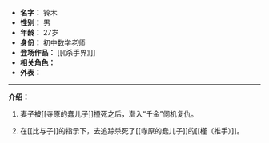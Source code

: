 
- **名字：** 铃木
- **性别：** 男
- **年龄：** 27岁
- **身份：** 初中数学老师
- **登场作品：** [[《杀手界》]]
- **相关角色：** 
- **外表：** 

---

**介绍：**

1. 妻子被[[寺原的蠢儿子]]撞死之后，潜入“千金”伺机复仇。

2. 在[[比与子]]的指示下，去追踪杀死了[[寺原的蠢儿子]]的[[槿（推手）]]。
